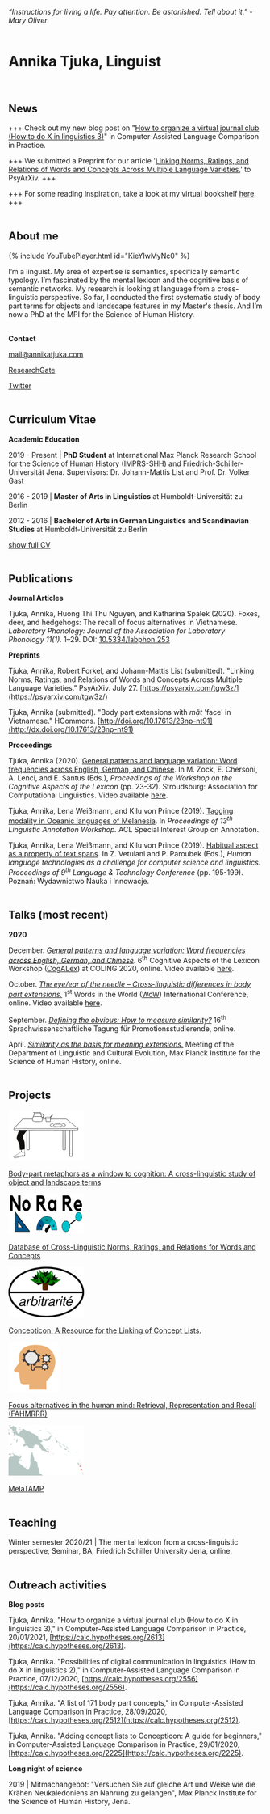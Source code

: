 _“Instructions for living a life. Pay attention. Be astonished. Tell about it.” - Mary Oliver_ <br/><br/>

# Annika Tjuka, Linguist <br/><br/>

## News

+++ Check out my new blog post on "[How to organize a virtual journal club (How to do X in linguistics 3)](https://calc.hypotheses.org/2613)" in Computer-Assisted Language Comparison in Practice.

+++ We submitted a Preprint for our article '[Linking Norms, Ratings, and Relations of Words and Concepts Across Multiple Language Varieties.](https://psyarxiv.com/tgw3z/)' to PsyArXiv. +++

+++ For some reading inspiration, take a look at my virtual bookshelf [here](bookshelf.md). +++ <br/><br/>

## About me

{% include YouTubePlayer.html id="KieYIwMyNc0" %}

I’m a linguist. My area of expertise is semantics, specifically semantic typology. I’m fascinated by the mental lexicon and the cognitive basis of semantic networks. My research is looking at language from a cross-linguistic perspective. So far, I conducted the first systematic study of body part terms for objects and landscape features in my Master's thesis. And I’m now a PhD at the MPI for the Science of Human History. <br/><br/>

**Contact**

<mail@annikatjuka.com>

[ResearchGate](https://www.researchgate.net/profile/Annika_Tjuka)

[Twitter](https://twitter.com/AnnikaTjuka) <br/><br/>


## Curriculum Vitae

**Academic Education**

2019 - Present | **PhD Student** at International Max Planck Research School for the Science of Human History (IMPRS-SHH) and Friedrich-Schiller-Universität Jena.
Supervisors: Dr. Johann-Mattis List and Prof. Dr. Volker Gast

2016 - 2019 | **Master of Arts in Linguistics** at
Humboldt-Universität zu Berlin

2012 - 2016 | **Bachelor of Arts in German Linguistics and Scandinavian Studies** at
Humboldt-Universität zu Berlin

[show full CV](CV_tjuka.pdf) <br/><br/>


## Publications

**Journal Articles**

Tjuka, Annika, Huong Thi Thu Nguyen, and Katharina Spalek (2020). Foxes, deer, and hedgehogs: The recall of focus alternatives in Vietnamese. _Laboratory Phonology: Journal of the Association for Laboratory Phonology 11(1)._ 1–29. DOI: [10.5334/labphon.253](https://doi.org/10.5334/labphon.253)

**Preprints**

Tjuka, Annika, Robert Forkel, and Johann-Mattis List (submitted). "Linking Norms, Ratings, and Relations of Words and Concepts Across Multiple Language Varieties." PsyArXiv. July 27. [https://psyarxiv.com/tgw3z/](https://psyarxiv.com/tgw3z/)

Tjuka, Annika (submitted). "Body part extensions with _mặt_ 'face' in Vietnamese." HCommons. [http://doi.org/10.17613/23np-nt91](http://dx.doi.org/10.17613/23np-nt91)

**Proceedings**

Tjuka, Annika (2020). [General patterns and language variation: Word frequencies across English, German, and Chinese](https://www.aclweb.org/anthology/2020.cogalex-1.3). In M. Zock, E. Chersoni, A. Lenci, and E. Santus (Eds.), _Proceedings of the Workshop on the Cognitive Aspects of the Lexicon_ (pp. 23-32). Stroudsburg: Association for Computational Linguistics. Video available [here](https://youtu.be/AMqc9b4pY4g).

Tjuka, Annika, Lena Weißmann, and Kilu von Prince (2019). [Tagging modality in Oceanic languages of Melanesia](/papers/tjuka2019_tagging_modality_oceanic_LAW.pdf). In _Proceedings of 13<sup>th</sup> Linguistic Annotation Workshop._ ACL Special Interest Group on Annotation.

Tjuka, Annika, Lena Weißmann, and Kilu von Prince (2019). [Habitual aspect as a property of text spans](/papers/tjuka2019_LTC_habitual_aspect.pdf). In Z. Vetulani and P. Paroubek (Eds.), _Human language technologies as a challenge for computer science and linguistics. Proceedings of 9<sup>th</sup> Language & Technology Conference_ (pp. 195-199). Poznań: Wydawnictwo Nauka i Innowacje. <br/><br/>

## Talks (most recent)

**2020**

December. _[General patterns and language variation: Word frequencies across English, German, and Chinese](/slides/tjuka2020_frequencies_CogALex.pdf)_. 6<sup>th</sup> Cognitive Aspects of the Lexicon Workshop ([CogALex](https://sites.google.com/view/cogalex-2020/home)) at COLING 2020, online. Video available [here](https://youtu.be/AMqc9b4pY4g).

October. _[The eye/ear of the needle – Cross-linguistic differences in body part extensions.](/slides/tjuka2020_body_object_colexifications_WoW.pdf)_ 1<sup>st</sup> Words in the World ([WoW](http://wordsintheworld.ca/wow-conference-2020/)) International Conference, online. Video available [here](https://youtu.be/ldQKwfyImYU).

September. _[Defining the obvious: How to measure similarity?](/slides/tjuka2020_similarity_STaPs.pdf)_ 16<sup>th</sup> Sprachwissenschaftliche Tagung für Promotionsstudierende, online.

April. _[Similarity as the basis for meaning extensions.](/slides/tjuka2020_similarity_DLCEmeeting.pdf)_ Meeting of the Department of Linguistic and Cultural Evolution, Max Planck Institute for the Science of Human History, online. <br/><br/>


## Projects

<img src="projects/tableleg.png" width="150" height="100"> 

[Body-part metaphors as a window to cognition: A cross-linguistic study of object and landscape terms](ma-thesis.md)

<img src="projects/logo-norare.png" width="150" height="80"> 

[Database of Cross-Linguistic Norms, Ratings, and Relations for Words and Concepts](https://digling.org/norare/)

<img src="projects/logo-concepticon.png" width="150" height="100"> 

[Concepticon. A Resource for the Linking of Concept Lists.](https://concepticon.clld.org/)

<img src="projects/fahmrrr.png" width="100" height="100"> 

[Focus alternatives in the human mind: Retrieval, Representation and Recall (FAHMRRR)](https://www.projekte.hu-berlin.de/de/fahmrrr)

<img src="projects/melatamp.png" width="150" height="100"> 

[MelaTAMP](https://www.projekte.hu-berlin.de/en/melatamp) <br/><br/>


## Teaching

Winter semester 2020/21 | The mental lexicon from a cross-linguistic perspective, Seminar, BA, 
Friedrich Schiller University Jena, online. <br/><br/>

## Outreach activities

**Blog posts**

Tjuka, Annika. "How to organize a virtual journal club (How to do X in linguistics 3)," in Computer-Assisted Language Comparison in Practice, 20/01/2021, [https://calc.hypotheses.org/2613](https://calc.hypotheses.org/2613).

Tjuka, Annika. "Possibilities of digital communication in linguistics (How to do X in linguistics 2)," in Computer-Assisted Language Comparison in Practice, 07/12/2020, [https://calc.hypotheses.org/2556](https://calc.hypotheses.org/2556).

Tjuka, Annika. "A list of 171 body part concepts," in Computer-Assisted Language Comparison in Practice, 28/09/2020, [https://calc.hypotheses.org/2512](https://calc.hypotheses.org/2512).

Tjuka, Annika. "Adding concept lists to Concepticon: A guide for beginners," in Computer-Assisted Language Comparison in Practice, 29/01/2020, [https://calc.hypotheses.org/2225](https://calc.hypotheses.org/2225).

**Long night of science**

2019 | Mitmachangebot: "Versuchen Sie auf gleiche Art und Weise wie die Krähen Neukaledoniens an Nahrung zu gelangen", 
Max Planck Institute for the Science of Human History, Jena.

